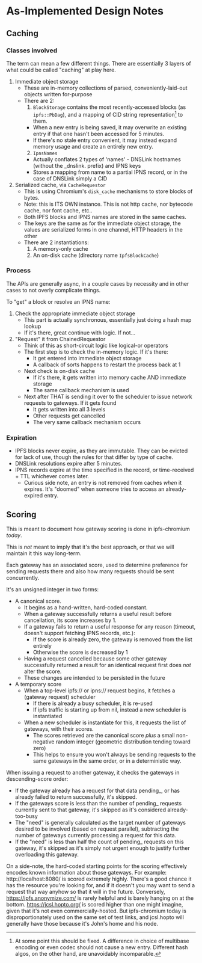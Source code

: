# As-Implemented Design Notes

## Caching

### Classes involved

The term can mean a few different things. There are essentially 3 layers of what could be called "caching" at play here.

1. Immediate object storage
   * These are in-memory collections of parsed, conveniently-laid-out objects written for-purpose
   * There are 2:
     1. `BlockStorage` contains the most recently-accessed blocks (as `ipfs::PbDag`), and a mapping of CID string representation[^1] to them.
       - When a new entry is being saved, it may overwrite an existing entry if that one hasn't been accessed for 5 minutes.
       - If there's no stale entry convenient, it may instead expand memory usage and create an entirely new entry.
     2. `IpnsNames`
       - Actually conflates 2 types of 'names' - DNSLink hostnames (without the _dnslink. prefix) and IPNS keys
       - Stores a mapping from name to a partial IPNS record, or in the case of DNSLink simply a CID
2. Serialized cache, via `CacheRequestor`
   * This is using Chromium's `disk_cache` mechanisms to store blocks of bytes.
   * Note: this is ITS OWN instance. This is not http cache, nor bytecode cache, nor font cache, etc.. 
   * Both IPFS blocks and IPNS names are stored in the same caches.
   * The keys are the same as for the immediate object storage, the values are serialized forms in one channel, HTTP headers in the other
   * There are 2 instantiations:
     1. A memory-only cache
     2. An on-disk cache (directory name `IpfsBlockCache`)

### Process 
The APIs are generally async, in a couple cases by necessity and in other cases to not overly complicate things.

To "get" a block or resolve an IPNS name:
1.  Check the appropriate immediate object storage
    * This part is actually synchronous, essentially just doing a hash map lookup
    * If it's there, great continue with logic. If not...
2.  "Request" it from ChainedRequestor
    * Think of this as short-circuit logic like logical-or operators
    * The first step is to check the in-memory logic. If it's there:
       - It get entered into immediate object storage
       - A callback of sorts happens to restart the process back at 1
    * Next check is on-disk cache
       - If it's there, it gets written into memory cache AND immediate storage
       - The same callback mechanism is used
    * Next after THAT is sending it over to the scheduler to issue network requests to gateways. If it gets found
       - It gets written into all 3 levels
       - Other requests get cancelled
       - The very same callback mechanism occurs

### Expiration

* IPFS blocks never expire, as they are immutable. They can be evicted for lack of use, though the rules for that differ by type of cache.
* DNSLink resolutions expire after 5 minutes.
* IPNS records expire at the time specified in the record, or time-received + TTL whichever comes later.
  - Curious side note, an entry is not removed from caches _when_ it expires. It's "doomed" when someone tries to access an already-expired entry.

## Scoring

This is meant to document how gateway scoring is done in ipfs-chromium _today_.

This is *not* meant to imply that it's the best approach, or that we will maintain it this way long-term.

Each gateway has an associated score, used to determine preference for sending requests there and also how many requests should be sent concurrently.

It's an unsigned integer in two forms:

* A canonical score.
    - It begins as a hand-written, hard-coded constant.
    - When a gateway successfully returns a useful result before cancellation, its score increases by 1.
    - If a gateway fails to return a useful response for any reason (timeout, doesn't support fetching IPNS records, etc.):
        - If the score is already zero, the gateway is removed from the list entirely
        - Otherwise the score is decreased by 1
    - Having a request cancelled because some other gateway successfully returned a result for an identical request first does _not_ alter the score.
    - These changes are intended to be persisted in the future
* A temporary score
    * When a top-level ipfs:// or ipns:// request begins, it fetches a (gateway request) scheduler
        * If there is already a busy scheduler, it is re-used
        * If ipfs traffic is starting up from nil, instead a new scheduler is instantiated
    * When a new scheduler is instantiate for this, it requests the list of gateways, with their scores.
        * The scores retrieved are the canonical score _plus_ a small non-negative random integer (geometric distribution tending toward zero)
        * This helps to ensure you won't always be sending requests to the same gateways in the same order, or in a deterministic way.

When issuing a request to another gateway, it checks the gateways in descending-score order:
* If the gateway already has a request for that data pending_, or has already failed to return successfully, it's skipped.
* If the gateways score is less than the number of pending_ requests currently sent to that gateway, it's skipped as it's considered already-too-busy
* The "need" is generally calculated as the target number of gateways desired to be involved (based on request parallel), subtracting the number of gateways currently processing a request for this data.
* If the "need" is less than half the count of pending_ requests on this gateway, it's skipped as it's simply not urgent enough to justify further overloading this gateway.

On a side-note, the hard-coded starting points for the scoring effectively encodes known information about those gateways.
For example: http://localhost:8080/ is scored extremely highly. There's a good chance it has the resource you're looking for, and if it doesn't you may want to send a request that way anyhow so that it will in the future.
Conversely, https://ipfs.anonymize.com/ is rarely helpful and is barely hanging on at the bottom.
https://jcsl.hopto.org/ is scored higher than one might imagine, given that it's not even commercially-hosted. But ipfs-chromium today is disproportionately used on the same set of test links, and jcsl.hopto will generally have those because it's John's home and his node.

[^1]: At some point this should be fixed. A difference in choice of multibase encoding or even codec should not cause a new entry. Different hash algos, on the other hand, are unavoidably incomparable.
